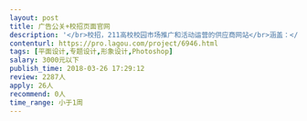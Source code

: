```yaml
---                
layout: post       
title: 广告公关+校招页面官网           
description: '</br>校招，211高校校园市场推广和活动运营的供应商网站</br>涵盖：</br>1、首页，咨询服务产品模块介绍</br>2、成功案例分享</br>3、公司招聘页面等 </br></br>设计风格  ：专业，商务，富有传媒行业的创新感,自由的扁平化的设计风格</br>'     
contenturl: https://pro.lagou.com/project/6946.html      
tags: [平面设计,专题设计,形象设计,Photoshop]            
salary: 3000元以下          
publish_time: 2018-03-26 17:29:12         
review: 2287人                   
apply: 26人                   
recommend: 0人                   
time_range: 小于1周              
---                 
```

